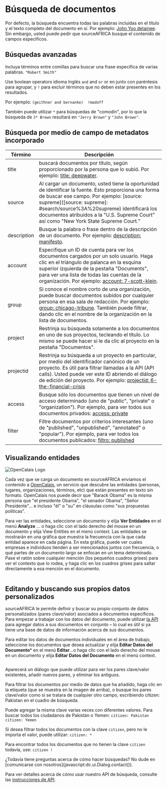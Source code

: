 # Búsqueda de documentos

Por defecto, la búsqueda encuentra todas las palabras incluidas en el título y el texto completo del documento en sí. Por ejemplo: [John Yoo detainee](#search/John%20Yoo%20detainee). Sin embargo, usted puede pedir que sourceAFRICA busque el contenido de campos específicos.

## Búsquedas avanzadas
Incluya términos entre comillas para buscar una frase específica de varias palabras. `"Robert Smith"`

Use boolean operators idioma Inglés `and` and `or` or en junto con paréntesis para agrupar,  y `!`  para excluir términos que no deben estar presentes en los resultados.

Por ejemplo: `(geithner and bernanke)  !madoff`

También puede utilizar `*` para búsquedas de "comodín", por lo que la búsqueda de `J* Brown` resultará en `"Jerry Brown"` y `"John Brown"`.

## <span id="builtin">Búsqueda por medio de campo de metadatos incorporado</span>


Término                    | Descripción
---------------------------|---------------------
title                      | buscará documentos por título, según proporcionado por la persona que lo subió. Por ejemplo: [title: deepwater](#search/title%3A%20deepwater).
source                     | Al cargar un documento, usted tiene la oportunidad de identificar la fuente. Esto proporciona una forma de buscar ese campo. Por ejemplo: [source: supreme]([source: supreme]: #search/source%3A%20supreme)  identificará los documentos atribuidos a la "U.S. Supreme Court” así como "New York State Supreme Court."
description                | Busque la palabra o frase dentro de la descripción de un documento. Por ejemplo: [description: manifesto](#search/description%3A%20manifesto).
account                    | Especifique un ID de cuenta para ver los documentos cargados por un solo usuario. Haga clic en el triángulo de palanca en la esquina superior izquierda de la pestaña "Documents", para ver una lista de todas las cuentas de la organización. Por ejemplo: [account: 7-scott-klein](#search/account%3A%207-scott-klein).
group                      | Si conoce el nombre corto de una organización, puede buscar documentos subidos por cualquier persona en esa sala de redacción. Por ejemplo: [group: chicago-tribune](#search/group%3A%20chicago-tribune). También puede filtrar, dando clic en el nombre de la organización en la lista de documentos.
project                    | Restrinja su búsqueda solamente a los documentos en uno de sus proyectos, tecleando el título. Lo mismo se puede hacer si le da clic al proyecto en la pestaña "Documentos".
projectid                  | Restrinja su búsqueda a un proyecto en particular, por medio del identificador canónico de un proyecto. Es útil para filtrar llamadas a la API (API calls). Usted puede ver este ID abriendo el diálogo de edición del proyecto. Por ejemplo: [projectid: 6-the-financial-crisis](#search/projectid%3A%206-the-financial-crisis)
access                     | Busque sólo los documentos que tienen un nivel de acceso determinado (uno de "public", "private" o "organization"). Por ejemplo, para ver todos sus documentos privados: [access: private](#search/access%3A%20private)
filter                     | Filtre documentos por criterios interesantes (uno de "published", "unpublished", "annotated" o "popular"). Por ejemplo, para ver todos los documentos publicados: [filtro: published](#search/filter%3A%20published)

## <span id="viewing_entities">Visualizando entidades</span>

![OpenCalais Logo](/images/help/opencalais.jpg)

Cada vez que se carga un documento en sourceAFRICA enviamos el contenido a [OpenCalais](http://www.opencalais.com/), un servicio que descubre las entidades (personas, lugares, organizaciones, términos, etc) que están presentes en texto sin formato. OpenCalais nos puede decir que "Barack Obama" es la misma persona que "el presidente Obama", "el senador Obama", "Señor Presidente"... e incluso "él" o "su" en cláusulas como "sus propuestas políticas".

Para ver las entidades, seleccione un documento y elija **Ver Entidades**  en el menú **Analyze** ... o haga clic con el lado derecho del mouse en un documento y elija View Entities  en el menú context. Las entidades se mostrarán  en una gráfica que muestra la frecuencia con la que cada entidad aparece en cada página. En esta gráfica, puede ver cuales empresas e individuos tienden a ser mencionados juntos con frecuencia, o qué partes de un documento largo se enfocan en un tema determinado. Pase el ratón sobre cualquier mención (los pequeños cuadros grises) para ver el contexto que lo rodea, y haga clic en los cuadros grises para saltar directamente a esa mención en el documento.

<img alt="" src="/images/help/entities.png" class="full_line" />

## <span id="metadata">Editando y buscando sus propios datos personalizados</span>

sourceAFRICA le permite definir y buscar su propio conjunto de datos personalizados (pares clave/valor) asociados a documentos específicos. Para empezar a trabajar con los datos del documento, puede utilizar [la API](#help/api) para agregar datos a sus documentos en conjunto – lo cual es útil si ya tiene una base de datos de información acerca de sus documentos.

Para editar los datos de documentos individuales en el área de trabajo, seleccione los documentos que desea actualizar y elija **Editar Datos del Documento*** en el menú **Editar**...o haga clic con el lado derecho del mouse en un documento y elija **Editar Datos del Documento** en el menú context.

<img alt="" src="/images/help/edit_document_data.png" class="full_line" />

Aparecerá un diálogo que puede utilizar para ver los pares clave/valor existentes, añadir nuevos pares, y eliminar los antiguos.

Para filtrar los documentos por medio de datos que ha añadido, haga clic en la etiqueta (que se muestra en la imagen de arriba), o busque  los pares clave/valor como si se tratara de cualquier otro campo, escribiendo citizen: Pakistan en el cuadro de búsqueda.

Puede agregar la misma clave varias veces con diferentes valores. Para buscar todos los ciudadanos de Pakistán o Yemen: `citizen: Pakistan citizen: Yemen`

Si desea filtrar todos los documentos con la clave `citizen`, pero no le importa el valor, puede utilizar: `citizen: *`

Para encontrar todos los documentos que no tienen la clave `citizen` todavía, use: `citizen !`

¿Todavía tiene preguntas acerca de cómo hacer búsquedas? No dude en [comunicarse con nosotros](javascript:dc.ui.Dialog.contact(\)).

Para ver detalles acerca de cómo usar nuestro API de búsqueda, consulte las [instrucciones de API](#help/api).
